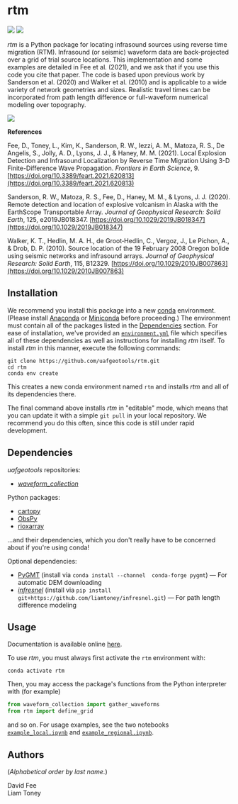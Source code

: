 rtm
===

[![](https://readthedocs.org/projects/uaf-rtm/badge/?version=master)](https://uaf-rtm.readthedocs.io/en/master/)
[![](https://mybinder.org/badge_logo.svg)](https://mybinder.org/v2/gh/uafgeotools/rtm/HEAD)

_rtm_ is a Python package for locating infrasound sources using reverse time
migration (RTM). Infrasound (or seismic) waveform data are back-projected over
a grid of trial source locations. This implementation and some examples are
detailed in Fee et al. (2021), and we ask that if you use this code you cite
that paper. The code is based upon previous work by Sanderson et al. (2020) and
Walker et al. (2010) and is applicable to a wide variety of network geometries
and sizes. Realistic travel times can be incorporated from path length difference
or full-waveform numerical modeling over topography.

![](example_local_slice_master.png)

**References**

Fee, D., Toney, L., Kim, K., Sanderson, R. W., Iezzi, A. M., Matoza, R. S.,
De Angelis, S., Jolly, A. D., Lyons, J. J., & Haney, M. M. (2021). Local
Explosion Detection and Infrasound Localization by Reverse Time Migration Using
3-D Finite-Difference Wave Propagation. _Frontiers in Earth Science_, 9.
[https://doi.org/10.3389/feart.2021.620813](https://doi.org/10.3389/feart.2021.620813)

Sanderson, R. W., Matoza, R. S., Fee, D., Haney, M. M., & Lyons, J. J. (2020).
Remote detection and location of explosive volcanism in Alaska with the
EarthScope Transportable Array. _Journal of Geophysical Research: Solid Earth_,
125, e2019JB018347.
[https://doi.org/10.1029/2019JB018347](https://doi.org/10.1029/2019JB018347)

Walker, K. T., Hedlin, M. A. H., de Groot‐Hedlin, C., Vergoz, J., Le Pichon,
A., & Drob, D. P. (2010). Source location of the 19 February 2008 Oregon bolide
using seismic networks and infrasound arrays. _Journal of Geophysical Research:
Solid Earth_, 115, B12329.
[https://doi.org/10.1029/2010JB007863](https://doi.org/10.1029/2010JB007863)

Installation
------------

We recommend you install this package into a new
[conda](https://docs.conda.io/projects/conda/en/latest/index.html) environment.
(Please install [Anaconda](https://www.anaconda.com/products/individual) or
[Miniconda](https://docs.conda.io/en/latest/miniconda.html) before proceeding.)
The environment must contain all of the packages listed in the
[Dependencies](#dependencies) section. For ease of installation, we've provided
an
[`environment.yml`](https://github.com/uafgeotools/rtm/blob/master/environment.yml)
file which specifies all of these dependencies as well as instructions for
installing _rtm_ itself. To install _rtm_ in this manner, execute the following
commands:
```
git clone https://github.com/uafgeotools/rtm.git
cd rtm
conda env create
```
This creates a new conda environment named `rtm` and installs _rtm_ and all of
its dependencies there.

The final command above installs _rtm_ in "editable" mode, which means that you
can update it with a simple `git pull` in your local repository. We recommend
you do this often, since this code is still under rapid development.

Dependencies
------------

_uafgeotools_ repositories:

* [_waveform_collection_](https://github.com/uafgeotools/waveform_collection)

Python packages:

* [cartopy](https://scitools.org.uk/cartopy/docs/latest/)
* [ObsPy](https://docs.obspy.org/)
* [rioxarray](https://corteva.github.io/rioxarray/stable/)

...and their dependencies, which you don't really have to be concerned about if
you're using conda!

Optional dependencies:

* [PyGMT](https://www.pygmt.org/latest/) (install via `conda install --channel 
  conda-forge pygmt`) — For automatic DEM downloading
* [*infresnel*](https://infresnel.readthedocs.io/en/latest/) (install via `pip install
  git+https://github.com/liamtoney/infresnel.git`) — For path length difference modeling

Usage
-----

Documentation is available online
[here](https://uaf-rtm.readthedocs.io/en/master/).

To use _rtm_, you must always first activate the `rtm` environment with:
```
conda activate rtm
```
Then, you may access the package's functions from the Python interpreter with
(for example)
```python
from waveform_collection import gather_waveforms
from rtm import define_grid
```
and so on. For usage examples, see the two notebooks
[`example_local.ipynb`](https://github.com/uafgeotools/rtm/blob/master/example_local.ipynb)
and
[`example_regional.ipynb`](https://github.com/uafgeotools/rtm/blob/master/example_regional.ipynb).

Authors
-------

(_Alphabetical order by last name._)

David Fee<br>
Liam Toney
